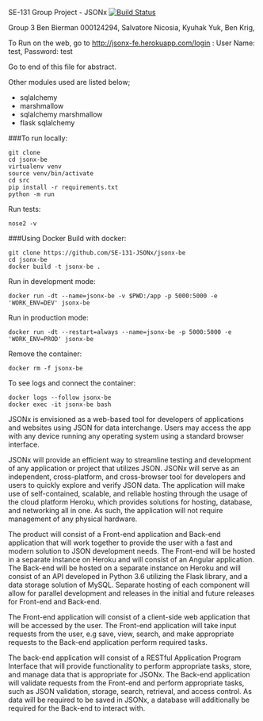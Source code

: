 SE-131 Group Project - JSONx
[![Build Status](https://travis-ci.org/SE-131-JSONx/jsonx-be.svg?branch=cit)](https://travis-ci.org/SE-131-JSONx/jsonx-be)

Group 3
Ben Bierman  000124294,
Salvatore Nicosia,
Kyuhak Yuk,
Ben Krig,

To Run on the web, go to http://jsonx-fe.herokuapp.com/login  :
User Name: test, 
Password: test

Go to end of this file for abstract.


Other modules used are listed below; 
- sqlalchemy
- marshmallow
- sqlalchemy marshmallow
- flask sqlalchemy

###To run locally:

```
git clone
cd jsonx-be
virtualenv venv
source venv/bin/activate
cd src
pip install -r requirements.txt
python -m run 
```

Run tests:
```
nose2 -v
```

###Using Docker
Build with docker: 
```
git clone https://github.com/SE-131-JSONx/jsonx-be
cd jsonx-be
docker build -t jsonx-be .
```

Run in development mode: 
```
docker run -dt --name=jsonx-be -v $PWD:/app -p 5000:5000 -e 'WORK_ENV=DEV' jsonx-be
```

Run in production mode:
```
docker run -dt --restart=always --name=jsonx-be -p 5000:5000 -e 'WORK_ENV=PROD' jsonx-be
```

Remove the container:
```
docker rm -f jsonx-be
```

To see logs and connect the container:
```
docker logs --follow jsonx-be
docker exec -it jsonx-be bash

```

JSONx is envisioned as a web-based tool for developers of applications and websites using JSON for data interchange.  Users may access the app with any device running any operating system using a standard browser interface.

JSONx will provide an efficient way to streamline testing and development of any application or project that utilizes JSON. JSONx will serve as an independent, cross-platform, and cross-browser tool for developers and users to quickly explore and verify JSON data. The application will make use of self-contained, scalable, and reliable hosting through the usage of the cloud platform Heroku, which provides solutions for hosting, database, and networking all in one. As such, the application will not require management of any physical hardware.

The product will consist of a Front-end application and Back-end application that will work together to provide the user with a fast and modern solution to JSON development needs. The Front-end will be hosted in a separate instance on Heroku and will consist of an Angular application. The Back-end will be hosted on a separate instance on Heroku and will consist of an API developed in Python 3.6 utilizing the Flask library, and a data storage solution of MySQL. Separate hosting of each component will allow for parallel development and releases in the initial and future releases for Front-end and Back-end.

The Front-end application will consist of a client-side web application that will be accessed by the user. The Front-end application will take input requests from the user, e.g save, view, search, and make appropriate requests to the Back-end application perform required tasks.

The back-end application will consist of a RESTful Application Program Interface that will provide functionality to perform appropriate tasks, store, and manage data that is appropriate for JSONx. The Back-end application will validate requests from the Front-end and perform appropriate tasks, such as JSON validation, storage, search, retrieval, and access control. As data will be required to be saved in JSONx, a database will additionally be required for the Back-end to interact with.
